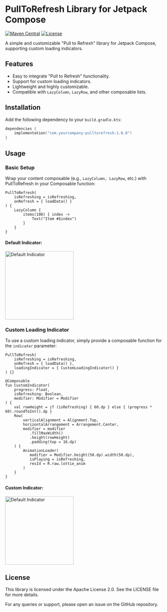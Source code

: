 
# PullToRefresh Library for Jetpack Compose

[![Maven Central](https://img.shields.io/maven-central/v/com.yourcompany/pulltorefresh.svg?label=Maven%20Central)](https://search.maven.org/search?q=g:%22com.yourcompany%22%20AND%20a:%22pulltorefresh%22)
[![License](https://img.shields.io/badge/license-Apache%202-blue.svg)](http://www.apache.org/licenses/LICENSE-2.0)

A simple and customizable "Pull to Refresh" library for Jetpack Compose, supporting custom loading indicators.

## Features

- Easy to integrate "Pull to Refresh" functionality.
- Support for custom loading indicators.
- Lightweight and highly customizable.
- Compatible with `LazyColumn`, `LazyRow`, and other composable lists.

## Installation

Add the following dependency to your `build.gradle.kts`:

```kotlin
dependencies {
    implementation("com.yourcompany:pulltorefresh:1.0.0")
}
```
## Usage
### Basic Setup
Wrap your content composable (e.g., `LazyColumn, LazyRow`, etc.) with PullToRefresh in your Composable function:

    PullToRefresh(
        isRefreshing = isRefreshing,
        onRefresh = { loadData() }
    ) {
        LazyColumn {
            items(100) { index ->
                Text("Item #$index")
            }
        }
    }

#### Default Indicator:
<img src="https://github.com/MambaSJY/RefreshLayout/blob/main/default_indicator.gif" alt="Default Indicator" width="220"/>

### Custom Loading Indicator
To use a custom loading indicator, simply provide a composable function for the `indicator` parameter:


    PullToRefresh(
        isRefreshing = isRefreshing,
        onRefresh = { loadData() },
        loadingIndicator = { CustomLoadingIndicator() }
    ) {}

    @Composable
    fun CustomIndicator(
        progress: Float,
        isRefreshing: Boolean,
        modifier: Modifier = Modifier
    ) {
        val rowHeight = if (isRefreshing) { 60.dp } else { (progress * 60).roundToInt().dp }
        Row(
            verticalAlignment = Alignment.Top,
            horizontalArrangement = Arrangement.Center,
            modifier = modifier
               .fillMaxWidth()
               .height(rowHeight)
               .padding(top = 16.dp)
        ) {
            AnimationLoader(
               modifier = Modifier.height(50.dp).width(50.dp),
               isPlaying = isRefreshing,
               resId = R.raw.lottie_anim
            )
        }
    }

#### Custom Indicator:
<img src="https://github.com/MambaSJY/RefreshLayout/blob/main/custome_indicator.gif" alt="Default Indicator" width="220"/>


## License
This library is licensed under the Apache License 2.0. See the LICENSE file for more details.

For any queries or support, please open an issue on the GitHub repository.